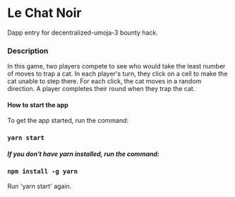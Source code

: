 # Le Chat Noir
Dapp entry for decentralized-umoja-3 bounty hack. 

### Description
In this game, two players compete to see who would take the least number of moves to trap a cat.
In each player's turn, they click on a cell to make the cat unable to step there. For each click, the cat moves in a random direction.
A player completes their round when they trap the cat.

#### How to start the app
To get the app started, run the command:
### `yarn start`

##### If you don't have yarn installed, run the command:
### `npm install -g yarn`

Run 'yarn start' again.
